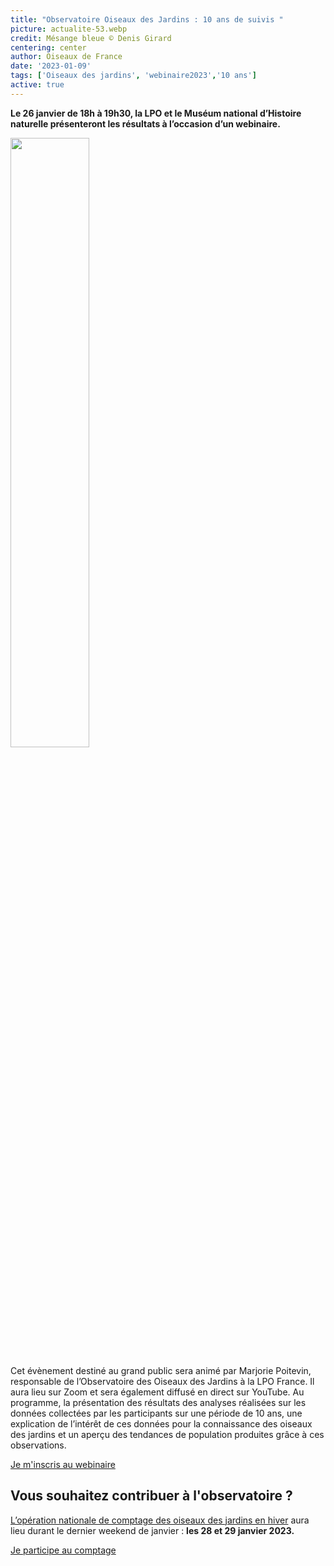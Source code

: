 ```yaml
---
title: "Observatoire Oiseaux des Jardins : 10 ans de suivis "
picture: actualite-53.webp
credit: Mésange bleue © Denis Girard
centering: center
author: Oiseaux de France
date: '2023-01-09'
tags: ['Oiseaux des jardins', 'webinaire2023','10 ans']
active: true
---
```


**Le 26 janvier de 18h à 19h30, la LPO et le Muséum national d’Histoire naturelle présenteront les résultats à l’occasion d’un webinaire.**

<img class="InformativePagePicture" style="width: 50%" src="/news/actualite-53.webp"/>
<span class="InformativePagePictureLegend"></span>

Cet évènement destiné au grand public sera animé par Marjorie Poitevin, responsable de l’Observatoire des Oiseaux des Jardins à la LPO France. Il aura lieu sur Zoom et sera également diffusé en direct sur YouTube. 
Au programme, la présentation des résultats des analyses réalisées sur les données collectées par les participants sur une période de 10 ans, une explication de l’intérêt de ces données pour la connaissance des oiseaux des jardins et un aperçu des tendances de population produites grâce à ces observations.

<div style="align-center"><a href="https://landings.emailing.lpo.fr/61d5874f4b4b811a82e72b33/nYJuic_bTd2lJhWjcfYH4w/landing.html"  target="_blank" class="v-btn v-btn--is-elevated  elevation-2 v-size--default success">Je m'inscris au webinaire</a></div>


## Vous souhaitez contribuer à l'observatoire ? 
[L’opération nationale de comptage des oiseaux des jardins en hiver]( https://www.lpo.fr/decouvrir-la-nature/loisirs-nature/agenda-nature/agenda-lpo-france/2023/comptage-national-oiseaux-des-jardins) aura lieu durant le dernier weekend de janvier : **les 28 et 29 janvier 2023.** 

<div style="align-center"><a href="https://www.oiseauxdesjardins.fr/index.php?m_id=1164&a=N419#FN419"  target="_blank" class="v-btn v-btn--is-elevated  elevation-2 v-size--default success">Je participe au comptage</a></div>


